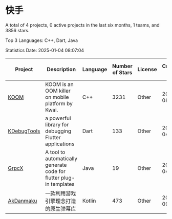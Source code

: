 # 快手

A total of 4 projects, 0 active projects in the last six months, 1 teams, and 3856 stars.

Top 3 Languages: C++, Dart, Java

Statistics Date: 2025-01-04 08:07:04

| Project | Description | Language | Number of Stars | License | Creation Date | Last Updated Date | Last Pushed Date |
| --- | --- | --- | --- | --- | --- | --- | --- |
| [KOOM](https://github.com/KwaiAppTeam/KOOM) | KOOM is an OOM killer on mobile platform by Kwai. | C++ | 3231 | Other | 2020-08-06 | 2025-01-03 | 2024-04-16 |
| [KDebugTools](https://github.com/KwaiAppTeam/KDebugTools) | a powerful library for debugging Flutter applications | Dart | 133 | Other | 2021-04-08 | 2024-10-09 | 2021-04-18 |
| [GrpcX](https://github.com/KwaiAppTeam/GrpcX) | A tool to automatically generate code for flutter plug-in templates | Java | 19 | Other | 2021-04-23 | 2024-02-19 | 2021-04-23 |
| [AkDanmaku](https://github.com/KwaiAppTeam/AkDanmaku) | 一款利用游戏引擎理念打造的原生弹幕库 | Kotlin | 473 | Other | 2021-09-22 | 2024-12-06 | 2021-12-30 |
